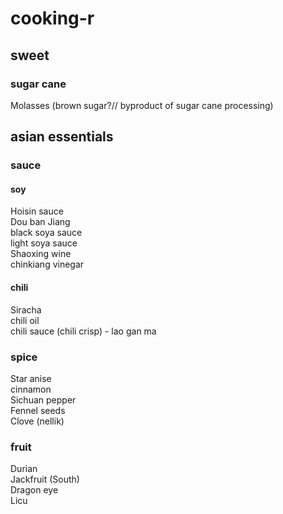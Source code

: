 # cooking-r

## sweet
### sugar cane
Molasses (brown sugar?// byproduct of sugar cane processing)         

## asian essentials 
### sauce
#### soy
Hoisin sauce     
Dou ban Jiang     
black soya sauce     
light soya sauce     
Shaoxing wine     
chinkiang vinegar     
#### chili
Siracha     
chili oil     
chili sauce (chili crisp) - lao gan ma    
### spice
Star anise     
cinnamon     
Sichuan pepper     
Fennel seeds      
Clove (nellik)       
### fruit 
Durian      
Jackfruit (South)    
Dragon eye    
Licu     
